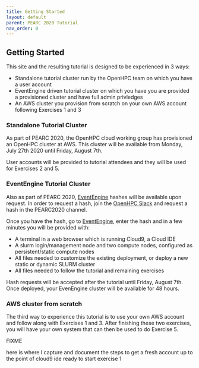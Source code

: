 ```yaml
---
title: Getting Started 
layout: default
parent: PEARC 2020 Tutorial
nav_order: 0
---
```


## Getting Started

This site and the resulting tutorial is designed to be experienced in 3 ways:
* Standalone tutorial cluster run by the OpenHPC team on which you have a user account
* EventEngine driven tutorial cluster on which you have you are provided a provisioned cluster and have full admin privledges
* An AWS cluster you provision from scratch on your own AWS account following Exercises 1 and 3

### Standalone Tutorial Cluster

As part of PEARC 2020, the OpenHPC cloud working group has provisioned an OpenHPC cluster at AWS. 
This cluster will be available from Monday, July 27th 2020 until Friday, August 7th.

User accounts will be provided to tutorial attendees and they will be used for Exercises 2 and 5.


### EventEngine Tutorial Cluster

Also as part of PEARC 2020, [EventEngine](https://dashboard.eventengine.run/login) hashes will be available upon request.
In order to request a hash, join the [OpenHPC Slack](http://openhpc.community/support/slack/) and request a hash in the PEARC2020 channel.

Once you have the hash, go to [EventEngine](https://dashboard.eventengine.run/login), enter the hash and in a few minutes you will be provided with:
* A terminal in a web browser which is running Cloud9, a Cloud IDE
* A slurm login/management node and two compute nodes, configured as persistent/static compute nodes
* All files needed to customize the existing deployment, or deploy a new static or dynamic SLURM cluster
* All files needed to follow the tutorial and remaining exercises


Hash requests will be accepted after the tutorial until Friday, August 7th. 
Once deployed, your EvenEngine cluster will be available for 48 hours.

### AWS cluster from scratch

The third way to experience this tutorial is to use your own AWS account and follow along with Exercises 1 and 3. 
After finishing these two exercises, you will have your own system that can then be used to do Exercise 5.

FIXME

here is where I capture and document the steps to get a fresh account up to the point of cloud9 ide ready
to start exercise 1
